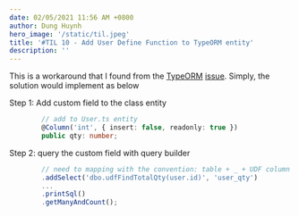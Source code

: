 ```yaml
---
date: 02/05/2021 11:56 AM +0800
author: Dung Huynh
hero_image: '/static/til.jpeg'
title: '#TIL 10 - Add User Define Function to TypeORM entity'
description: ''
---
```


This is a workaround that I found from the [TypeORM](https://typeorm.io/#/) [issue](https://github.com/typeorm/typeorm/issues/1822#issuecomment-573492291). Simply, the solution would implement as below

Step 1: Add custom field to the class entity

```typescript
        // add to User.ts entity
        @Column('int', { insert: false, readonly: true })
        public qty: number;
```

Step 2: query the custom field with query builder

```typescript
        // need to mapping with the convention: table + _ + UDF column (user_qty)
        .addSelect('dbo.udfFindTotalQty(user.id)', 'user_qty')
        ...
        .printSql()
        .getManyAndCount();
```
